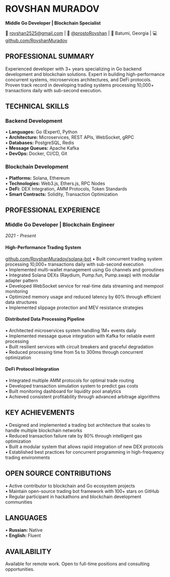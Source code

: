 # ROVSHAN MURADOV
**Middle Go Developer | Blockchain Specialist**

📧 rovshan2525@gmail.com | 💬 [@prostoRovshan](https://t.me/prostoRovshan) | 📍 Batumi, Georgia | 💻 [github.com/RovshanMuradov](https://github.com/RovshanMuradov)

## PROFESSIONAL SUMMARY
Experienced developer with 3+ years specializing in Go backend development and blockchain solutions. Expert in building high-performance concurrent systems, microservices architectures, and DeFi protocols. Proven track record in developing trading systems processing 10,000+ transactions daily with sub-second execution.

## TECHNICAL SKILLS

### Backend Development
• **Languages:** Go (Expert), Python  
• **Architecture:** Microservices, REST APIs, WebSocket, gRPC  
• **Databases:** PostgreSQL, Redis  
• **Message Queues:** Apache Kafka  
• **DevOps:** Docker, CI/CD, Git  

### Blockchain Development
• **Platforms:** Solana, Ethereum  
• **Technologies:** Web3.js, Ethers.js, RPC Nodes  
• **DeFi:** DEX Integration, AMM Protocols, Token Standards  
• **Smart Contracts:** Solidity, Transaction Optimization  

## PROFESSIONAL EXPERIENCE

### Middle Go Developer | Blockchain Engineer
*2021 - Present*

#### High-Performance Trading System
[github.com/RovshanMuradov/solana-bot](https://github.com/RovshanMuradov/solana-bot)
• Built concurrent trading system processing 10,000+ transactions daily with sub-second execution  
• Implemented multi-wallet management using Go channels and goroutines  
• Integrated Solana DEXs (Raydium, Pump.fun, Pump.swap) with modular adapter pattern  
• Developed WebSocket service for real-time data streaming and mempool monitoring  
• Optimized memory usage and reduced latency by 60% through efficient data structures  
• Implemented slippage protection and MEV resistance strategies  

#### Distributed Data Processing Pipeline
• Architected microservices system handling 1M+ events daily  
• Implemented message queue integration with Kafka for reliable event processing  
• Built resilient services with circuit breakers and graceful degradation  
• Reduced processing time from 5s to 300ms through concurrent optimization  

#### DeFi Protocol Integration
• Integrated multiple AMM protocols for optimal trade routing  
• Developed transaction simulation system to predict gas costs  
• Built monitoring dashboard for liquidity pool analytics  
• Achieved consistent profitability through advanced arbitrage algorithms  

## KEY ACHIEVEMENTS
• Designed and implemented a trading bot architecture that scales to handle multiple blockchain networks  
• Reduced transaction failure rate by 80% through intelligent gas optimization  
• Built a modular system that allows rapid integration of new DEX protocols  
• Established best practices for concurrent programming in high-frequency trading environments  

## OPEN SOURCE CONTRIBUTIONS
• Active contributor to blockchain and Go ecosystem projects  
• Maintain open-source trading bot framework with 100+ stars on GitHub  
• Regular participant in hackathons and blockchain development communities  

## LANGUAGES
• **Russian:** Native  
• **English:** Fluent  

## AVAILABILITY
Available for remote work. Open to full-time positions and consulting opportunities.